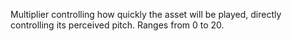 Multiplier controlling how quickly the asset will be played, directly
controlling its perceived pitch. Ranges from 0 to 20.